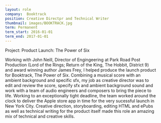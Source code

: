 ```yaml
---
layout: role
company:  Booktrack
position: Creative Directpr and Technical Writer
thumbnail: images/BOOKTRACK.jpg
term: Permanent
term_start: 2016-01-01
term_end: 2017-01-01
---
```


Project: Product Launch: The Power of Six


Working with John Neill, Director of Engingeering at Park Road Post Production (Lord of the Rings; Return of the King, The Hobbit, District 9) and award winning author James Frey, I helped produce the launch product for Booktrack, The Power of Six.
Combining a musical score with an ambient background and specific sfx, my job as creative director was to edit and review the score, specify sfx and ambient background sound and work with a team of audio engineers and composers to bring the piece to life.
Working to an exceptionally tight deadline, the team worked around the clock to deliver the Apple store app in time for the very sucessful launch in New York City. Creative direction, storyboarding, editing HTML and ePubs as well as technical writing for the product itself made this role an amazing mix of technical and creative skills. 

